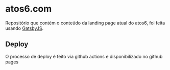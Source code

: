 # atos6.com

Repositório que contém o conteúdo da landing page atual do atos6, foi feita
usando [GatsbyJS](https://www.gatsbyjs.org/).

## Deploy

O processo de deploy é feito via github actions e disponibilizado no github
pages
